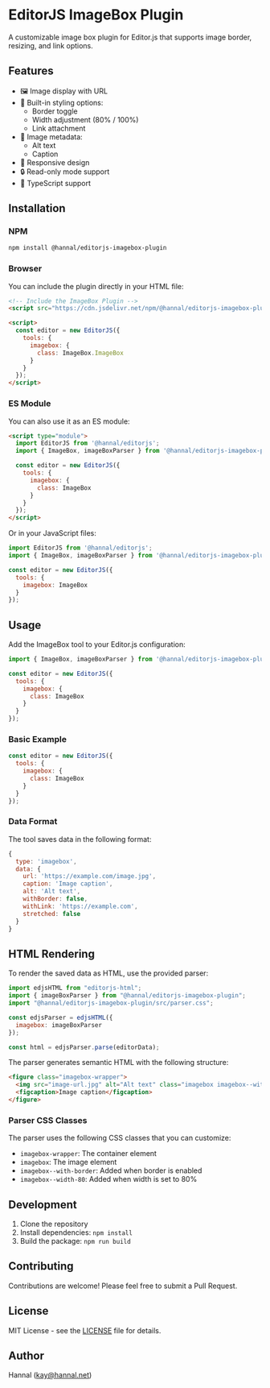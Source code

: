 # EditorJS ImageBox Plugin

A customizable image box plugin for Editor.js that supports image border, resizing, and link options.

## Features

- 🖼 Image display with URL
- 🎨 Built-in styling options:
  - Border toggle
  - Width adjustment (80% / 100%)
  - Link attachment
- 📝 Image metadata:
  - Alt text
  - Caption
- 📱 Responsive design
- 🔒 Read-only mode support
- 📖 TypeScript support

## Installation

### NPM

```bash
npm install @hannal/editorjs-imagebox-plugin
```

### Browser

You can include the plugin directly in your HTML file:

```html
<!-- Include the ImageBox Plugin -->
<script src="https://cdn.jsdelivr.net/npm/@hannal/editorjs-imagebox-plugin@latest/dist/imagebox.umd.js"></script>

<script>
  const editor = new EditorJS({
    tools: {
      imagebox: {
        class: ImageBox.ImageBox
      }
    }
  });
</script>
```

### ES Module

You can also use it as an ES module:

```html
<script type="module">
  import EditorJS from '@hannal/editorjs';
  import { ImageBox, imageBoxParser } from '@hannal/editorjs-imagebox-plugin';

  const editor = new EditorJS({
    tools: {
      imagebox: {
        class: ImageBox
      }
    }
  });
</script>
```

Or in your JavaScript files:

```javascript
import EditorJS from '@hannal/editorjs';
import { ImageBox, imageBoxParser } from '@hannal/editorjs-imagebox-plugin';

const editor = new EditorJS({
  tools: {
    imagebox: ImageBox
  }
});
```

## Usage

Add the ImageBox tool to your Editor.js configuration:

```javascript
import { ImageBox, imageBoxParser } from '@hannal/editorjs-imagebox-plugin';

const editor = new EditorJS({
  tools: {
    imagebox: {
      class: ImageBox
    }
  }
});
```

### Basic Example

```javascript
const editor = new EditorJS({
  tools: {
    imagebox: {
      class: ImageBox
    }
  }
});
```

### Data Format

The tool saves data in the following format:

```javascript
{
  type: 'imagebox',
  data: {
    url: 'https://example.com/image.jpg',
    caption: 'Image caption',
    alt: 'Alt text',
    withBorder: false,
    withLink: 'https://example.com',
    stretched: false
  }
}
```

## HTML Rendering

To render the saved data as HTML, use the provided parser:

```javascript
import edjsHTML from "editorjs-html";
import { imageBoxParser } from "@hannal/editorjs-imagebox-plugin";
import "@hannal/editorjs-imagebox-plugin/src/parser.css";

const edjsParser = edjsHTML({
  imagebox: imageBoxParser
});

const html = edjsParser.parse(editorData);
```

The parser generates semantic HTML with the following structure:

```html
<figure class="imagebox-wrapper">
  <img src="image-url.jpg" alt="Alt text" class="imagebox imagebox--with-border imagebox--width-80">
  <figcaption>Image caption</figcaption>
</figure>
```

### Parser CSS Classes

The parser uses the following CSS classes that you can customize:

- `imagebox-wrapper`: The container element
- `imagebox`: The image element
- `imagebox--with-border`: Added when border is enabled
- `imagebox--width-80`: Added when width is set to 80%

## Development

1. Clone the repository
2. Install dependencies: `npm install`
3. Build the package: `npm run build`

## Contributing

Contributions are welcome! Please feel free to submit a Pull Request.

## License

MIT License - see the [LICENSE](LICENSE) file for details.

## Author

Hannal (kay@hannal.net)